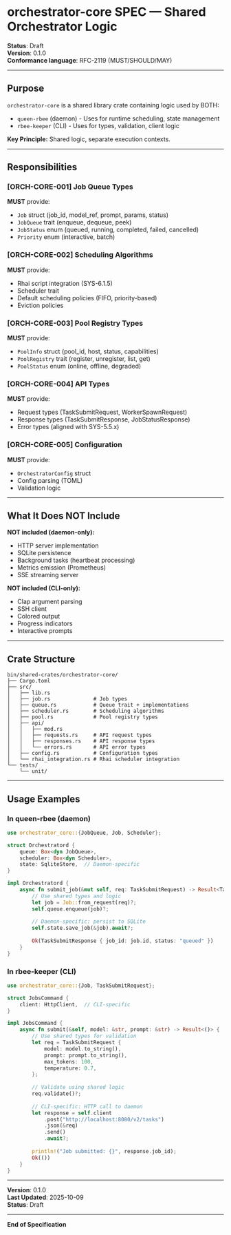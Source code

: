 # orchestrator-core SPEC — Shared Orchestrator Logic

**Status**: Draft  
**Version**: 0.1.0  
**Conformance language**: RFC-2119 (MUST/SHOULD/MAY)

---

## Purpose

`orchestrator-core` is a shared library crate containing logic used by BOTH:
- `queen-rbee` (daemon) - Uses for runtime scheduling, state management
- `rbee-keeper` (CLI) - Uses for types, validation, client logic

**Key Principle:** Shared logic, separate execution contexts.

---

## Responsibilities

### [ORCH-CORE-001] Job Queue Types
**MUST** provide:
- `Job` struct (job_id, model_ref, prompt, params, status)
- `JobQueue` trait (enqueue, dequeue, peek)
- `JobStatus` enum (queued, running, completed, failed, cancelled)
- `Priority` enum (interactive, batch)

### [ORCH-CORE-002] Scheduling Algorithms
**MUST** provide:
- Rhai script integration (SYS-6.1.5)
- Scheduler trait
- Default scheduling policies (FIFO, priority-based)
- Eviction policies

### [ORCH-CORE-003] Pool Registry Types
**MUST** provide:
- `PoolInfo` struct (pool_id, host, status, capabilities)
- `PoolRegistry` trait (register, unregister, list, get)
- `PoolStatus` enum (online, offline, degraded)

### [ORCH-CORE-004] API Types
**MUST** provide:
- Request types (TaskSubmitRequest, WorkerSpawnRequest)
- Response types (TaskSubmitResponse, JobStatusResponse)
- Error types (aligned with SYS-5.5.x)

### [ORCH-CORE-005] Configuration
**MUST** provide:
- `OrchestratorConfig` struct
- Config parsing (TOML)
- Validation logic

---

## What It Does NOT Include

**NOT included (daemon-only):**
- HTTP server implementation
- SQLite persistence
- Background tasks (heartbeat processing)
- Metrics emission (Prometheus)
- SSE streaming server

**NOT included (CLI-only):**
- Clap argument parsing
- SSH client
- Colored output
- Progress indicators
- Interactive prompts

---

## Crate Structure

```
bin/shared-crates/orchestrator-core/
├── Cargo.toml
├── src/
│   ├── lib.rs
│   ├── job.rs              # Job types
│   ├── queue.rs            # Queue trait + implementations
│   ├── scheduler.rs        # Scheduling algorithms
│   ├── pool.rs             # Pool registry types
│   ├── api/
│   │   ├── mod.rs
│   │   ├── requests.rs     # API request types
│   │   ├── responses.rs    # API response types
│   │   └── errors.rs       # API error types
│   ├── config.rs           # Configuration types
│   └── rhai_integration.rs # Rhai scheduler integration
└── tests/
    └── unit/
```

---

## Usage Examples

### In queen-rbee (daemon)

```rust
use orchestrator_core::{JobQueue, Job, Scheduler};

struct Orchestratord {
    queue: Box<dyn JobQueue>,
    scheduler: Box<dyn Scheduler>,
    state: SqliteStore,  // Daemon-specific
}

impl Orchestratord {
    async fn submit_job(&mut self, req: TaskSubmitRequest) -> Result<TaskSubmitResponse> {
        // Use shared types and logic
        let job = Job::from_request(req)?;
        self.queue.enqueue(job)?;
        
        // Daemon-specific: persist to SQLite
        self.state.save_job(&job).await?;
        
        Ok(TaskSubmitResponse { job_id: job.id, status: "queued" })
    }
}
```

### In rbee-keeper (CLI)

```rust
use orchestrator_core::{Job, TaskSubmitRequest};

struct JobsCommand {
    client: HttpClient,  // CLI-specific
}

impl JobsCommand {
    async fn submit(&self, model: &str, prompt: &str) -> Result<()> {
        // Use shared types for validation
        let req = TaskSubmitRequest {
            model: model.to_string(),
            prompt: prompt.to_string(),
            max_tokens: 100,
            temperature: 0.7,
        };
        
        // Validate using shared logic
        req.validate()?;
        
        // CLI-specific: HTTP call to daemon
        let response = self.client
            .post("http://localhost:8080/v2/tasks")
            .json(&req)
            .send()
            .await?;
        
        println!("Job submitted: {}", response.job_id);
        Ok(())
    }
}
```

---

**Version**: 0.1.0  
**Last Updated**: 2025-10-09  
**Status**: Draft

---

**End of Specification**
